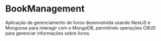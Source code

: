 # BookManagement
Aplicação de gerenciamento de livros desenvolvida usando NestJS e Mongoose para interagir com o MongoDB, permitindo operações CRUD para gerenciar informações sobre livros.
